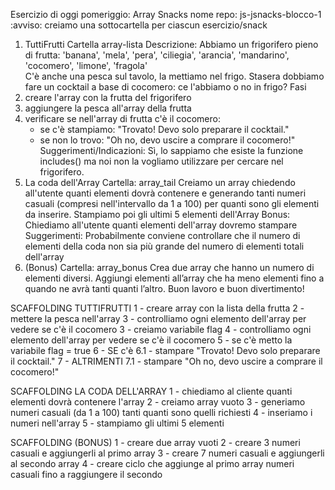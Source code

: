 Esercizio di oggi pomeriggio: Array Snacks
nome repo: js-jsnacks-blocco-1
:avviso: creiamo una sottocartella per ciascun esercizio/snack
1. TuttiFrutti
Cartella array-lista
Descrizione:
Abbiamo un frigorifero pieno di frutta:
'banana', 'mela', 'pera', 'ciliegia', 'arancia', 'mandarino', 'cocomero', 'limone', 'fragola'  
C'è anche una pesca sul tavolo, la mettiamo nel frigo.
Stasera dobbiamo fare un cocktail a base di cocomero: ce l'abbiamo o no in frigo?
Fasi
1. creare l'array con la frutta del frigorifero
2. aggiungere la pesca all'array della frutta
3. verificare se nell'array di frutta c'è il cocomero:
   - se c'è stampiamo: "Trovato! Devo solo preparare il cocktail."
   - se non lo trovo: "Oh no, devo uscire a comprare il cocomero!"
Suggerimenti/Indicazioni:
Sì, lo sappiamo che esiste la funzione includes() ma noi non la vogliamo utilizzare per cercare nel frigorifero.
2. La coda dell'Array
Cartella: array_tail
Creiamo un array chiedendo all'utente quanti elementi dovrà contenere e generando tanti numeri casuali (compresi nell'intervallo da 1 a 100) per quanti sono gli elementi da inserire.
Stampiamo poi gli ultimi 5 elementi dell'Array
Bonus:
Chiediamo all'utente quanti elementi dell'array dovremo stampare
Suggerimenti:
Probabilmente conviene controllare che il numero di elementi della coda non sia più grande del numero di elementi totali dell'array
3.  (Bonus)
Cartella: array_bonus
Crea due array che hanno un numero di elementi diversi.
Aggiungi elementi all’array che ha meno elementi fino a quando ne avrà tanti quanti l’altro.
Buon lavoro e buon divertimento! 

SCAFFOLDING TUTTIFRUTTI
1 - creare array con la lista della frutta
2 - mettere la pesca nell'array
3 - controlliamo ogni elemento dell'array per vedere se c'è il cocomero
3 - creiamo variabile flag 
4 - controlliamo ogni elemento dell'array per vedere se c'è il cocomero
5 - se c'è metto la variabile flag = true 
6 - SE c'è 
    6.1 - stampare "Trovato! Devo solo preparare il cocktail."
7 - ALTRIMENTI
    7.1 - stampare "Oh no, devo uscire a comprare il cocomero!"

SCAFFOLDING LA CODA DELL'ARRAY
1 - chiediamo al cliente quanti elementi dovrà contenere l'array
2 - creiamo array vuoto
3 - generiamo numeri casuali (da 1 a 100) tanti quanti sono quelli richiesti
4 - inseriamo i numeri nell'array
5 - stampiamo gli ultimi 5 elementi


SCAFFOLDING (BONUS)
1 - creare due array vuoti
2 - creare 3 numeri casuali e aggiungerli al primo array
3 - creare 7 numeri casuali e aggiungerli al secondo array
4 - creare ciclo che aggiunge al primo array numeri casuali fino a raggiungere il secondo



